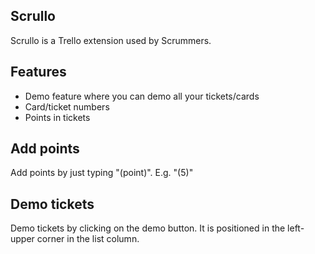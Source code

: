 ## Scrullo

Scrullo is a Trello extension used by Scrummers.

## Features

* Demo feature where you can demo all your tickets/cards
* Card/ticket numbers
* Points in tickets


## Add points

Add points by just typing "(point)". E.g. "(5)"

## Demo tickets

Demo tickets by clicking on the demo button. It is positioned in the left-upper corner in the list column.
